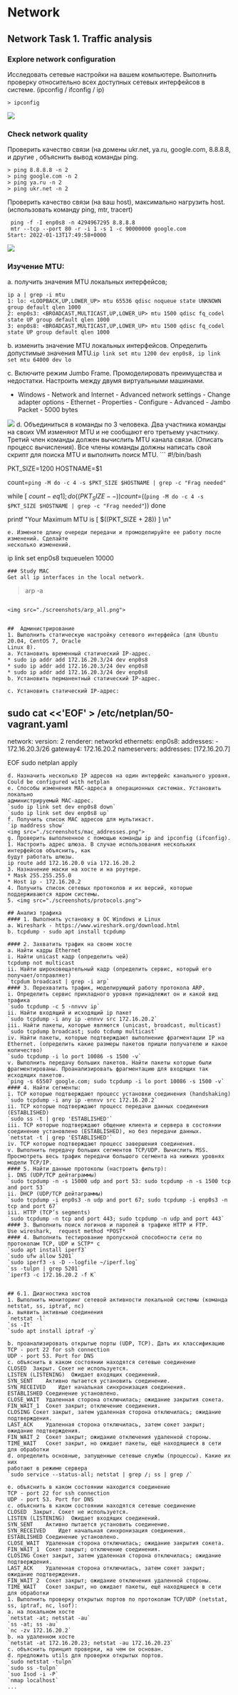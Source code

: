 # Network

## Network Task 1. Traffic analysis
### Explore network configuration
Исследовать сетевые настройки на вашем компьютере. Выполнить проверку относительно всех доступных сетевых интерфейсов в системе. (ipconfig / ifconfig / ip)
```
> ipconfig
```
 <img src="./screenshots/ipconfig_windows.png">

### Check network quality 
Проверить качество связи (на домены ukr.net, ya.ru, google.com, 8.8.8.8, и другие , объяснить вывод команды ping.
```
> ping 8.8.8.8 -n 2
> ping google.com -n 2
> ping ya.ru -n 2
> ping ukr.net -n 2 
```
Проверить качество связи (на ваш host), максимально нагрузить host. (использовать
команду ping, mtr, tracert)
```
 ping -f -I enp0s8 -n 4294967295 8.8.8.8
 mtr --tcp --port 80 -r -i 1 -s 1 -c 90000000 google.com
Start: 2022-01-13T17:49:58+0000
```

<img src="./screenshots/ping_ukr_google_ya.png">


### Изучение MTU:
a. получить значения MTU локальных интерфейсов;
``` 
ip a | grep -i mtu
1: lo: <LOOPBACK,UP,LOWER_UP> mtu 65536 qdisc noqueue state UNKNOWN group default qlen 1000
2: enp0s3: <BROADCAST,MULTICAST,UP,LOWER_UP> mtu 1500 qdisc fq_codel state UP group default qlen 1000
3: enp0s8: <BROADCAST,MULTICAST,UP,LOWER_UP> mtu 1500 qdisc fq_codel state UP group default qlen 1000
```
b. изменить значение MTU локальных интерфейсов. Определить допустимые значения MTU.`ip link set mtu 1200 dev enp0s8, ip link set mtu 64000 dev lo`

c. Включите режим Jumbo Frame. Промоделировать преимущества и недостатки. Настроить
между двумя виртуальными машинами.
* Windows - Network and Internet - Advanced network settings - Change adapter options - Ethernet - Properties - Configure - Advanced - Jambo Packet - 5000 bytes
<img src="./screenshots/5000.png">
d. Объединиться в команды по 3 человека. Два участника команды на своих VM изменяют MTU
и не сообщают его третьему участнику. Третий член команды должен вычислить MTU канала
связи. (Описать процесс вычисления). Все члены команды должны написать свой скрипт для
поиска MTU и выполнить поиск MTU.
```
#!/bin/bash

PKT_SIZE=1200
HOSTNAME=$1

count=`ping -M do -c 4 -s $PKT_SIZE $HOSTNAME | grep -c "Frag needed"`

while [ $count -eq 1 ]; do
 ((PKT_SIZE--))
 count=$((`ping -M do -c 4 -s $PKT_SIZE $HOSTNAME | grep -c "Frag needed"`))
done

printf "Your Maximum MTU is [ $((PKT_SIZE + 28)) ] \n"
```
e. Измените длину очереди передачи и промоделируйте ее работу после изменений. Сделайте
несколько изменений.
```
ip link set enp0s8 txqueuelen 10000
```
### Study MAC
Get all ip interfaces in the local network.
```
> arp -a
```

<img src="./screenshots/arp_all.png">


##  Администрирование
1. Выполнить статическую настройку сетевого интерфейса (для Ubuntu 20.04, CentOS 7, Oracle
Linux 8).
a. Установить временный статический IP-адрес.
* sudo ip addr add 172.16.20.3/24 dev enp0s8
* sudo ip addr add 172.16.20.3/24 dev enp0s8
* sudo ip addr add 172.16.20.3/24 dev enp0s8
b. Установить перманентный статический IP-адрес.

c. Установить статический IP-адрес:
```
sudo cat <<'EOF' > /etc/netplan/50-vagrant.yaml
---
network:
  version: 2
  renderer: networkd
  ethernets:
    enp0s8:
      addresses:
      - 172.16.20.3/26
      gateway4: 172.16.20.2
      nameservers:
        addresses: [172.16.20.7]

EOF
sudo netplan apply
```
d. Назначить несколько IP адресов на один интерфейс канального уровня.
Could be configured with netplan
e. Способы изменения MAC-адреса в операционных системах. Установить локально
администрируемый MAC-адрес.
`sudo ip link set dev enp0s8 down`
`sudo ip link set dev enp0s8 up`
f. Получить список MAC адресов для мультикаст.
`ip maddress show`
<img src="./screenshots/mac_addresses.png">
g. Проверить выполненное с помощью команды ip and ipconfig (ifconfig).
1. Настроить адрес шлюза. В случае использования нескольких интерфейсов объяснить, как
будут работать шлюзы.
ip route add 172.16.20.0 via 172.16.20.2 
3. Назначение маски на хосте и на роутере.
* Mask 255.255.255.0
* Host ip - 172.16.20.2 
4. Получить список сетевых протоколов и их версий, которые поддерживаются ядром системы.
5. <img src="./screenshots/protocols.png">

## Анализ трафика
#### 1. Выполнить установку в ОС Windows и Linux
a. Wireshark - https://www.wireshark.org/download.html
b. tcpdump - sudo apt install tcpdump

#### 2. Захватить трафик на своем хосте
a. Найти кадры Ethernet
i. Найти unicast кадр (определить чей)
tcpdump not multicast
ii. Найти широковещательный кадр (определить сервис, который его
получает/отправляет)
`tcpdum broadcast | grep -i arp`
#### 3. Перехватить трафик, моделирующий работу протокола ARP.
i. Определить сервис прикладного уровня принадлежит он и какой вид трафика
`sudo tcpdump -c 5 -nnvvv ip`
ii. Найти входящий и исходящий ip пакет
`sudo tcpdump -i any ip -ennvv src 172.16.20.2`
iii. Найти пакеты, которые являются (unicast, broadcast, multicast)
`sudo tcpdump broadcast; sudo tcdump multicast`
iv. Найти пакеты, которые подтверждают выполнение фрагментации IP на
Ethernet. (определить какие размеры пакетов пришли получателю и какое
количество)
`sudo tcpdump -i lo port 10086 -s 1500 -v`
v. Выполнить передачу больших пакетов. Найти пакеты которые были
фрагментированы. Проанализировать фрагментацию для входящих так
исходящих пакетов.
`ping -s 65507 google.com; sudo tcpdump -i lo port 10086 -s 1500 -v`
#### 4. Найти сегменты:
i. TCP которые подтверждают процесс установки соединения (handshaking)
`sudo tcpdump -i any ip -ennvv src 172.16.20.2`
ii. TCP которые подтверждают процесс передачи данных соединения
(ESTABLISHED)
`sudo ss -t | grep 'ESTABLISHED'`
iii. TCP которые подтверждают общение клиента и сервера в состоянии
соединение установлено (ESTABLISHED), но без передачи данных.
`netstat -t | grep 'ESTABLISHED'`
iv. TCP которые подтверждают процесс завершения соединения.
v. Выполнить передачу больших сегментов TCP/UDP. Вычислить MSS.
Просмотреть весь трафик передачи большого сегмента на нижних уровнях
модели TCP/IP.
#### 5. Найти данные протоколы (настроить фильтр):
i. DNS (UDP/TCP дейтаграммы)
`sudo tcpdump -n -s 15000 udp and port 53: sudo tcpdump -n -s 1500 tcp and port 53`
ii. DHCP (UDP/TCP дейтаграммы)
`sudo tcpdump -i enp0s3 -n udp and port 67; sudo tcpdump -i enp0s3 -n tcp and port 67`
iii. HTTP (TCP’s segments)
`sudo tcpdump -n tcp and port 443; sudo tcpdump -n udp and port 443`
#### 3. Выполнить поиск логинов и паролей в трафике HTTP и FTP.
Use wireshark,  request method *POST*
#### 4. Выполнить тестирование пропускной способности сети по протоколам TCP, UDP и SCTP* с
`sudo apt install iperf3`
`sudo ufw allow 5201`
`sudo iperf3 -s -D --logfile ~/iperf.log`
`ss -tulpn | grep 5201`
`iperf3 -c 172.16.20.2 -f K`


## 6.1. Диагностика хостов
1. Выполнить мониторинг сетевой активности локальной системы (команда netstat, ss, iptraf, nc)
a. выявить активные соединения
`netstat -l`
`ss -It`
`sudo apt install iptraf -y`

b. проанализировать открытые порты (UDP, TCP). Дать их классификацию
TCP - port 22 for ssh connection
UDP - port 53. Port for DNS
c. объяснить в каком состоянии находятся сетевые соединение
CLOSED	Закрыт. Сокет не используется.
LISTEN (LISTENING)	Ожидает входящих соединений.
SYN_SENT	Активно пытается установить соединение.
SYN_RECEIVED	Идет начальная синхронизация соединения.
ESTABLISHED	Соединение установлено.
CLOSE_WAIT	Удаленная сторона отключилась; ожидание закрытия сокета.
FIN_WAIT_1	Сокет закрыт; отключение соединения.
CLOSING	Сокет закрыт, затем удаленная сторона отключилась; ожидание подтверждения.
LAST_ACK	Удаленная сторона отключилась, затем сокет закрыт; ожидание подтверждения.
FIN_WAIT_2	Сокет закрыт; ожидание отключения удаленной стороны.
TIME_WAIT	Сокет закрыт, но ожидает пакеты, ещё находящиеся в сети для обработки
d. определить основные, запущенные сетевые службы (процессы). Какие их них
работают в режиме сервера
`sudo service --status-all; netstat | grep /; ss | grep /`

e. объяснить в каком состоянии находится соединение
TCP - port 22 for ssh connection
UDP - port 53. Port for DNS
c. объяснить в каком состоянии находятся сетевые соединение
CLOSED	Закрыт. Сокет не используется.
LISTEN (LISTENING)	Ожидает входящих соединений.
SYN_SENT	Активно пытается установить соединение.
SYN_RECEIVED	Идет начальная синхронизация соединения.
ESTABLISHED	Соединение установлено.
CLOSE_WAIT	Удаленная сторона отключилась; ожидание закрытия сокета.
FIN_WAIT_1	Сокет закрыт; отключение соединения.
CLOSING	Сокет закрыт, затем удаленная сторона отключилась; ожидание подтверждения.
LAST_ACK	Удаленная сторона отключилась, затем сокет закрыт; ожидание подтверждения.
FIN_WAIT_2	Сокет закрыт; ожидание отключения удаленной стороны.
TIME_WAIT	Сокет закрыт, но ожидает пакеты, ещё находящиеся в сети для обработки
1. Выполнить проверку открытых портов по протоколам TCP/UDP (netstat, ss, iptraf, nc, lsof):
a. на локальном хосте
`netstat -at; netstat -au`
`ss -at; ss -au`
`nc -zv 172.16.20.2`
b. на удаленном хосте
`netstat -at 172.16.20.23; netstat -au 172.16.20.23`
c. объяснить принцип проверки, на чем он основан.
d. предложить utils для проверки открытых портов.
`sudo netstat -tulpn`
`sudo ss -tulpn`
`suo Isod -i -P`
`nmap localhost`
...